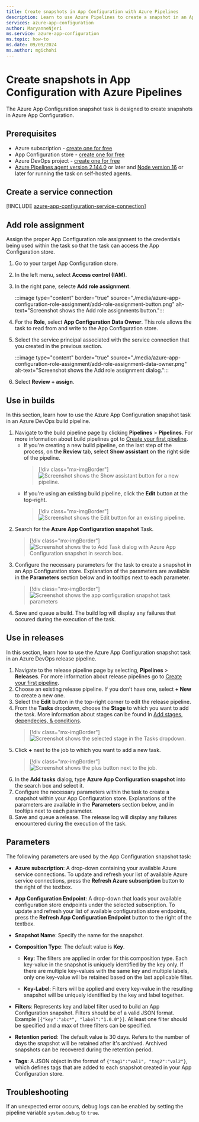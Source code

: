 ```yaml
---
title: Create snapshots in App Configuration with Azure Pipelines
description: Learn to use Azure Pipelines to create a snapshot in an App Configuration Store
services: azure-app-configuration
author: MaryanneNjeri
ms.service: azure-app-configuration
ms.topic: how-to
ms.date: 09/09/2024
ms.author: mgichohi
---
```


# Create snapshots in App Configuration with Azure Pipelines

The Azure App Configuration snapshot task is designed to create snapshots in Azure App Configuration.

## Prerequisites

- Azure subscription - [create one for free](https://azure.microsoft.com/free/)
- App Configuration store - [create one for free](./quickstart-azure-app-configuration-create.md#create-an-app-configuration-store)
- Azure DevOps project - [create one for free](https://go.microsoft.com/fwlink/?LinkId=2014881)
- [Azure Pipelines agent version 2.144.0](https://github.com/microsoft/azure-pipelines-agent/releases/tag/v2.144.0) or later and [Node version 16](https://nodejs.org/en/blog/release/v16.16.0/) or later for running the task on self-hosted agents.

## Create a service connection

[!INCLUDE [azure-app-configuration-service-connection](../../includes/azure-app-configuration-service-connection.md)]

## Add role assignment

Assign the proper App Configuration role assignment to the credentials being used within the task so that the task can access the App Configuration store.

1. Go to your target App Configuration store.
1. In the left menu, select **Access control (IAM)**.
1. In the right pane, selecte **Add role assignment**.

    :::image type="content"  border="true" source="./media/azure-app-configuration-role-assignment/add-role-assignment-button.png" alt-text="Screenshot shows the Add role assignments button.":::
1. For the **Role**, select **App Configuration Data Owner**. This role allows the task to read from and write to the App Configuration store.
1. Select the service principal associated with the service connection that you created in the previous section.

    :::image type="content"  border="true" source="./media/azure-app-configuration-role-assignment/add-role-assignment-data-owner.png" alt-text="Screenshot shows the Add role assignment dialog.":::
1. Select **Review + assign**.

## Use in builds

In this section, learn how to use the Azure App Configuration snapshot task in an Azure DevOps build pipeline.

1. Navigate to the build pipeline page by clicking **Pipelines** > **Pipelines**. For more information about build pipelines got to [Create your first pipeline](/azure/devops/pipelines/create-first-pipeline?tabs=tfs-2018-2).
      - If you're creating a new build pipeline, on the last step of the process, on the **Review** tab, select **Show assistant** on the right side of the pipeline.
        > [!div class="mx-imgBorder"]
        > ![Screenshot shows the Show assistant button for a new pipeline.](./media/new-pipeline-show-assistant.png)
      - If you're using an existing build pipeline, click the **Edit** button at the top-right.
        > [!div class="mx-imgBorder"]
        > ![Screenshot shows the Edit button for an existing pipeline.](./media/existing-pipeline-show-assistant.png)
1. Search for the **Azure App Configuration snapshot** Task.
    > [!div class="mx-imgBorder"]
    > ![Screenshot shows the to Add Task dialog with Azure App Configuration snapshot in search box.](./media/add-azure-app-configuration-snapshot-task.png)
1. Configure the necessary parameters for the task to create a snapshot in an App Configuration store. Explanation of the parameters are available in the **Parameters** section below and in tooltips next to each parameter.
    > [!div class="mx-imgBorder"]
    > ![Screenshot shows the app configuration snapshot task parameters](./media/azure-app-configuration-snapshot-parameters.png)
1. Save and queue a build. The build log will display any failures that occured during the execution of the task.

## Use in releases

In this section, learn how to use the Azure App Configuration snapshot task in an Azure DevOps release pipeline.

1. Navigate to the release pipeline page by selecting, **Pipelines** > **Releases**. For more information about release pipelines go to [Create your first pipeline](/azure/devops/pipelines/release).
1. Choose an existing release pipeline. If you don’t have one, select **+ New** to create a new one.
1. Select the **Edit** button in the top-right corner to edit the release pipeline.
1. From the **Tasks** dropdown, choose the **Stage** to which you want to add the task. More information about stages can be found in [Add stages, dependecies, & conditions](/azure/devops/pipelines/release/environments).
    > [!div class="mx-imgBorder"]
    > ![Screenshot shows the selected stage in the Tasks dropdown.](./media/pipeline-stage-tasks.png)
1. Click **+** next to the job to which you want to add a new task.
    > [!div class="mx-imgBorder"]
    > ![Screenshot shows the plus button next to the job.](./media/add-task-to-job.png)
1. In the **Add tasks** dialog, type **Azure App Configuration snapshot** into the search box and select it.
1. Configure the necessary parameters within the task to create a snapshot within your App Configuration store. Explanations of the parameters are available in the **Parameters** section below, and in tooltips next to each parameter.
1. Save and queue a release. The release log will display any failures encountered during the execution of the task.

## Parameters

The following parameters are used by the App Configuration snapshot task:

- **Azure subscription**: A drop-down containing your available Azure service connections. To update and refresh your list of available Azure service connections, press the **Refresh Azure subscription** button to the right of the textbox.

- **App Configuration Endpoint**: A drop-down that loads your available configuration store endpoints under the selected subscription. To update and refresh your list of available configuration store endpoints, press the **Refresh App Configuration Endpoint** button to the right of the textbox. 

- **Snapshot Name**: Specify the name for the snapshot.

- **Composition Type**: The default value is **Key**.
    - **Key**: The filters are applied in order for this composition type. Each key-value in the snapshot is uniquely identified by the key only. If there are multiple key-values with the same key and multiple labels, only one key-value will be retained based on the last applicable filter.

    - **Key-Label**: Filters will be applied and every key-value in the resulting snapshot will be uniquely identified by the key and label together.

- **Filters**: Represents key and label filter used to build an App Configuration snapshot. Filters should be of a valid JSON format. Example `[{"key":"abc*", "label":"1.0.0"}]`. At least one filter should be specified and a max of three filters can be specified.

- **Retention period**: The default value is 30 days. Refers to the number of days the snapshot will be retained after it's archived. Archived snapshots can be recovered during the retention period.

- **Tags**: A JSON object in the format of `{"tag1":"val1", "tag2":"val2"}`, which defines tags that are added to each snapshot created in your App Configuration store.

## Troubleshooting

If an unexpected error occurs, debug logs can be enabled by setting the pipeline variable `system.debug` to `true`.